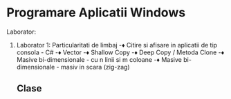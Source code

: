 # Programare Aplicatii Windows 
Laborator:
1. Laborator 1:
    Particularitati de limbaj
    -♦️ Citire si afisare in aplicatii de tip consola - C#
    -♦️ Vector
    -♦️ Shallow Copy 
    -♦️ Deep Copy / Metoda Clone
    -♦️ Masive bi-dimensionale - cu n linii si m coloane
    -♦️ Masive bi-dimensionale - masiv in scara (zig-zag)
    
    Clase
    - 
